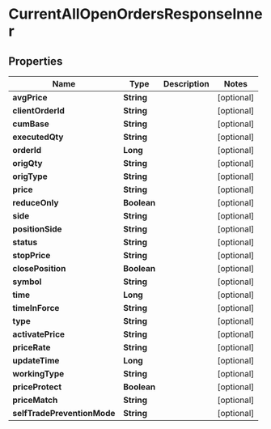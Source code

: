 

# CurrentAllOpenOrdersResponseInner


## Properties

| Name | Type | Description | Notes |
|------------ | ------------- | ------------- | -------------|
|**avgPrice** | **String** |  |  [optional] |
|**clientOrderId** | **String** |  |  [optional] |
|**cumBase** | **String** |  |  [optional] |
|**executedQty** | **String** |  |  [optional] |
|**orderId** | **Long** |  |  [optional] |
|**origQty** | **String** |  |  [optional] |
|**origType** | **String** |  |  [optional] |
|**price** | **String** |  |  [optional] |
|**reduceOnly** | **Boolean** |  |  [optional] |
|**side** | **String** |  |  [optional] |
|**positionSide** | **String** |  |  [optional] |
|**status** | **String** |  |  [optional] |
|**stopPrice** | **String** |  |  [optional] |
|**closePosition** | **Boolean** |  |  [optional] |
|**symbol** | **String** |  |  [optional] |
|**time** | **Long** |  |  [optional] |
|**timeInForce** | **String** |  |  [optional] |
|**type** | **String** |  |  [optional] |
|**activatePrice** | **String** |  |  [optional] |
|**priceRate** | **String** |  |  [optional] |
|**updateTime** | **Long** |  |  [optional] |
|**workingType** | **String** |  |  [optional] |
|**priceProtect** | **Boolean** |  |  [optional] |
|**priceMatch** | **String** |  |  [optional] |
|**selfTradePreventionMode** | **String** |  |  [optional] |



